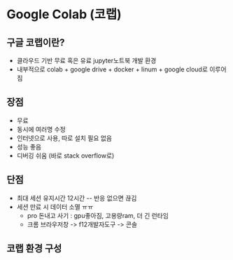# Google Colab (코랩) 
## 구글 코랩이란?
- 클라우드 기반 무료 혹은 유료 jupyter노트북 개발 환경
- 내부적으로 colab + google drive + docker + linum + google cloud로 이루어짐

## 장점
- 무료
- 동시에 여러명 수정
- 인터넷으로 사용, 따로 설치 필요 없음
- 성능 좋음
- 디버깅 쉬움 (바로 stack overflow로)
## 단점
- 최대 세션 유지시간 12시간 -- 반응 없으면 끊김
- 세션 만료 시 데이터 소멸 ㅠㅠ
  - pro 돈내고 사기 : gpu좋아짐, 고용량ram, 더 긴 런타임 
  - 크롬 브라우저창 ->  f12개발자도구 -> 콘솔 

## 코랩 환경 구성
